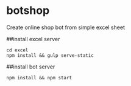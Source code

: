 # botshop

Create online shop bot from simple excel sheet

##install excel server

```
cd excel
npm install && gulp serve-static
```

##install bot server

```
npm install && npm start
```